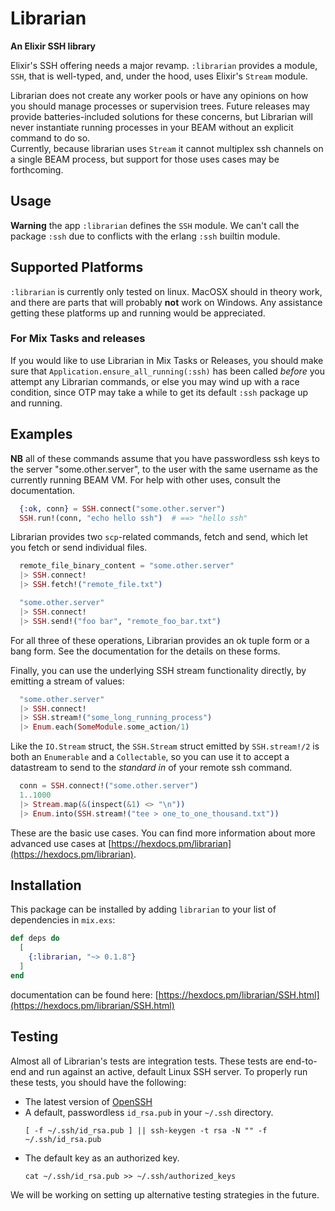 # Librarian

**An Elixir SSH library**

Elixir's SSH offering needs a major revamp.  `:librarian` provides a module,
`SSH`, that is well-typed, and, under the hood, uses Elixir's `Stream` module.

Librarian does not create any worker pools or have any opinions on how you should
manage processes or supervision trees.  Future releases may provide
batteries-included solutions for these concerns, but Librarian will never
instantiate running processes in your BEAM without an explicit command to do so.  
Currently, because librarian uses `Stream` it cannot multiplex ssh channels on a
single BEAM process, but support for those uses cases may be forthcoming.

## Usage

**Warning** the app `:librarian` defines the `SSH` module.  We can't call the
package `:ssh` due to conflicts with the erlang `:ssh` builtin module.

## Supported Platforms

`:librarian` is currently only tested on linux.  MacOSX should in theory work, 
and there are parts that will probably **not** work on Windows.  Any assistance 
getting these platforms up and running would be appreciated.

### For Mix Tasks and releases

If you would like to use Librarian in Mix Tasks or Releases, you should make 
sure that `Application.ensure_all_running(:ssh)` has been called *before* you 
attempt any Librarian commands, or else you may wind up with a race condition, 
since OTP may take a while to get its default `:ssh` package up and running.

## Examples

**NB** all of these commands assume that you have passwordless ssh keys to the 
server "some.other.server", to the user with the same username as the currently 
running BEAM VM.  For help with other uses, consult the documentation.

```elixir
  {:ok, conn} = SSH.connect("some.other.server")
  SSH.run!(conn, "echo hello ssh")  # ==> "hello ssh"
```

Librarian provides two `scp`-related commands, fetch and send, which let you fetch or send individual files.

```elixir
  remote_file_binary_content = "some.other.server"
  |> SSH.connect!
  |> SSH.fetch!("remote_file.txt")

  "some.other.server"
  |> SSH.connect!
  |> SSH.send!("foo bar", "remote_foo_bar.txt")
```

For all three of these operations, Librarian provides an ok tuple form or a bang form.  See the documentation for the details on these forms.

Finally, you can use the underlying SSH stream functionality directly, by emitting a stream of values:

```elixir
  "some.other.server"
  |> SSH.connect!
  |> SSH.stream!("some_long_running_process")
  |> Enum.each(SomeModule.some_action/1)
```

Like the `IO.Stream` struct, the `SSH.Stream` struct emitted by `SSH.stream!/2` is both an `Enumerable` and a `Collectable`, so you can use it to accept a datastream to send to the *standard in* of your remote ssh command.

```elixir
  conn = SSH.connect!("some.other.server")
  1..1000
  |> Stream.map(&(inspect(&1) <> "\n"))
  |> Enum.into(SSH.stream!("tee > one_to_one_thousand.txt"))
```

These are the basic use cases.  You can find more information about more advanced use cases at [https://hexdocs.pm/librarian](https://hexdocs.pm/librarian).

## Installation

This package can be installed by adding `librarian` to your list of dependencies
in `mix.exs`:

```elixir
def deps do
  [
    {:librarian, "~> 0.1.8"}
  ]
end
```

documentation can be found here: [https://hexdocs.pm/librarian/SSH.html](https://hexdocs.pm/librarian/SSH.html)

## Testing

Almost all of Librarian's tests are integration tests.  These tests are end-to-end and run against an active, default Linux SSH server.  To properly run these tests, you should have the following:

- The latest version of [OpenSSH](https://openssh.com)
- A default, passwordless `id_rsa.pub` in your `~/.ssh` directory.
  ```
  [ -f ~/.ssh/id_rsa.pub ] || ssh-keygen -t rsa -N "" -f ~/.ssh/id_rsa.pub
  ```
- The default key as an authorized key.
  ```
  cat ~/.ssh/id_rsa.pub >> ~/.ssh/authorized_keys
  ```

We will be working on setting up alternative testing strategies in the future.
